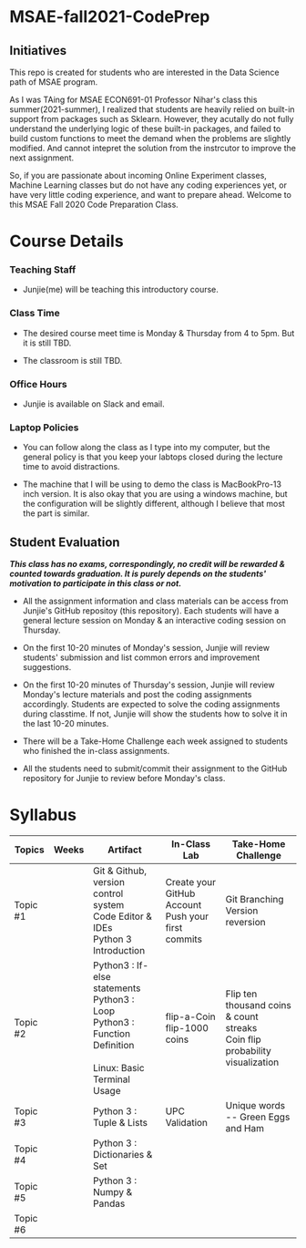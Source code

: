 # MSAE-fall2021-CodePrep

## Initiatives
This repo is created for students who are interested in the Data Science path of MSAE program. 

As I was TAing for MSAE ECON691-01 Professor Nihar's class this summer(2021-summer), I realized that students are heavily relied on built-in support from packages such as Sklearn. However, they acutally do not fully understand the underlying logic of these built-in packages, and failed to build custom functions to meet the demand when the problems are slightly modified. And cannot intepret the solution from the instrcutor to improve the next assignment. 

So, if you are passionate about incoming Online Experiment classes, Machine Learning classes but do not have any coding experiences yet, or have very little coding experience, and want to prepare ahead. Welcome to this MSAE Fall 2020 Code Preparation Class.

# Course Details

### Teaching Staff
* Junjie(me) will be teaching this introductory course.

### Class Time
* The desired course meet time is Monday & Thursday from 4 to 5pm. But it is still TBD.

* The classroom is still TBD.


### Office Hours
* Junjie is available on Slack and email.

### Laptop Policies
* You can follow along the class as I type into my computer, but the general policy is that you keep your labtops closed during the lecture time to avoid distractions. 

* The machine that I will be using to demo the class is MacBookPro-13 inch version. It is also okay that you are using a windows machine, but the configuration will be slightly different, although I believe that most the part is similar. 



## Student Evaluation

***This class has no exams, correspondingly, no credit will be rewarded & counted towards graduation. It is purely depends on the students' motivation to participate in this class or not.***  

* All the assignment information and class materials can be access from Junjie's GitHub repositoy (this repository). Each students will have a general lecture session on Monday & an interactive coding session on Thursday. 

* On the first 10-20 minutes of Monday's session, Junjie will review students' submission and list common errors and improvement suggestions. 

* On the first 10-20 minutes of Thursday's session, Junjie will review Monday's lecture materials and post the coding assignments accordingly. Students are expected to solve the coding assignments during classtime. If not, Junjie will show the students how to solve it in the last 10-20 minutes.  

* There will be a Take-Home Challenge each week assigned to students who finished the in-class assignments. 

* All the students need to submit/commit their assignment to the GitHub repository for Junjie to review before Monday's class. 


# Syllabus


| Topics   | Weeks | Artifact                                                                                                           | In-Class Lab                                           | Take-Home Challenge                                                            |
|----------|-------|--------------------------------------------------------------------------------------------------------------------|--------------------------------------------------------|--------------------------------------------------------------------------------|
| Topic #1 |       | Git & Github, version control system<br>Code Editor & IDEs<br>Python 3 Introduction                                | Create your GitHub Account <br>Push your first commits | Git  Branching<br>Version reversion                                          |
| Topic #2 |       | Python3 : If-else statements<br>Python3 : Loop<br>Python3 : Function Definition<br><br>Linux: Basic Terminal Usage | flip-a-Coin<br>flip-1000 coins                         | Flip ten thousand coins & count streaks<br>Coin flip probability visualization |
| Topic #3 |       | Python 3 : Tuple & Lists                                                                                           | UPC Validation                                         | Unique words -- Green Eggs and Ham                                             |
| Topic #4 |       | Python 3 : Dictionaries & Set                                                                                      |                                                        |                                                                                |
| Topic #5 |       | Python 3 : Numpy & Pandas                                                                                          |                                                        |                                                                                |
| Topic #6 |       |                                                                                                                    |                                                        |                                                                                |